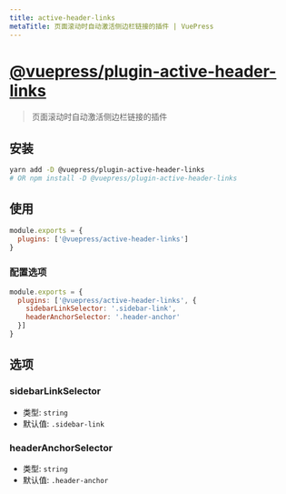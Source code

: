 ```yaml
---
title: active-header-links
metaTitle: 页面滚动时自动激活侧边栏链接的插件 | VuePress
---
```


# [@vuepress/plugin-active-header-links](https://github.com/vuejs/vuepress/tree/master/packages/@vuepress/plugin-active-header-links)

> 页面滚动时自动激活侧边栏链接的插件

## 安装

```bash
yarn add -D @vuepress/plugin-active-header-links
# OR npm install -D @vuepress/plugin-active-header-links
```

## 使用

```javascript
module.exports = {
  plugins: ['@vuepress/active-header-links']
}
```

### 配置选项

```javascript
module.exports = {
  plugins: ['@vuepress/active-header-links', {
    sidebarLinkSelector: '.sidebar-link',
    headerAnchorSelector: '.header-anchor'
  }]
}
```

## 选项

### sidebarLinkSelector

- 类型: `string`
- 默认值: `.sidebar-link`

### headerAnchorSelector

- 类型: `string`
- 默认值: `.header-anchor`
